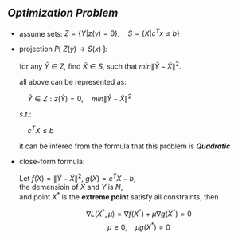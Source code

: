 ## _**Optimization Problem**_

* assume sets: $Z=\{Y | z(y)=0\}, \quad S=\{X| c^Tx \leq b\}$
* projection $P\lgroup\ Z(y)\to S(x)\ \rgroup$:

  for any $\widetilde{Y} \in Z$, find $\widetilde{X} \in S$, such that $min\left\| \widetilde{Y} - \widetilde{X} \right\|^2$.

  all above can be represented as:

  $\quad \widetilde Y \in Z: z(\widetilde Y)=0,\quad min\left\| \widetilde{Y} - \widetilde{X} \right\|^2$

  $s.t. :$

  $\quad c^TX \leq b$

  it can be infered from the formula that this problem is _**Quadratic**_

* close-form formula:

  Let $f(X) = \left\| \widetilde{Y} - \widetilde{X} \right\|^2$, $g(X) = c^TX - b$,<br> the demensioin of $X$ and $Y$ is $N$,<br> and point $X^*$ is the **extreme point** satisfy all constraints, then

  $$\nabla L(X^*, \mu) = \nabla f(X^*) + \mu \nabla g(X^*) = 0$$
  $$\mu \geq 0, \quad \mu g(X^*)=0$$
